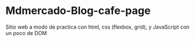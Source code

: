 # Mdmercado-Blog-cafe-page
Sitio web a modo de practica con html, css (flexbox, grid), y JavaScript con un poco de DOM
